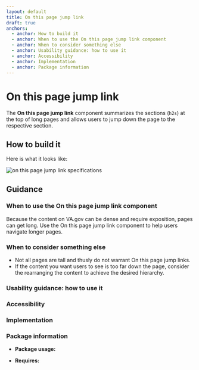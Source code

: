 ```yaml
---
layout: default
title: On this page jump link
draft: true
anchors:
  - anchor: How to build it
  - anchor: When to use the On this page jump link component
  - anchor: When to consider something else
  - anchor: Usability guidance: how to use it
  - anchor: Accessibility
  - anchor: Implementation
  - anchor: Package information
---
```


# On this page jump link

The **On this page jump link** component summarizes the sections (`h2s`) at the top of long pages and allows users to jump down the page to the respective section.

## How to build it

Here is what it looks like:

![on this page jump link specifications]({{site.baseurl}}/images/on-this-page-jump-links.png)


## Guidance

### When to use the On this page jump link component
Because the content on VA.gov can be dense and require exposition, pages can get long. Use the On this page jump link component to help users navigate longer pages. 
### When to consider something else
* Not all pages are tall and thusly do not warrant On this page jump links.
* If the content you want users to see is too far down the page, consider the rearranging the content to achieve the desired hierarchy.

### Usability guidance: how to use it

### Accessibility

### Implementation

### Package information

* **Package usage:**  

* **Requires:** 
